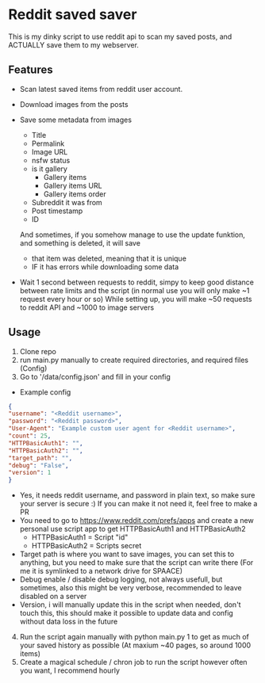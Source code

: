 # Reddit saved saver

This is my dinky script to use reddit api to scan my saved posts, and ACTUALLY save them to my webserver.

## Features
* Scan latest saved items from reddit user account.
* Download images from the posts
* Save some metadata from images
  * Title
  * Permalink
  * Image URL
  * nsfw status
  * is it gallery
    * Gallery items
    * Gallery items URL
    * Gallery items order
  * Subreddit it was from
  * Post timestamp
  * ID
  
  And sometimes, if you somehow manage to use the update funktion, and something is deleted, it will save
  * that item was deleted, meaning that it is unique
  * IF it has errors while downloading some data


* Wait 1 second between requests to reddit, simpy to keep good distance between rate limits and the script (in normal use you will only make ~1 request every hour or so)
While setting up, you will make ~50 requests to reddit API and ~1000 to image servers 


## Usage
1. Clone repo
2. run main.py manually to create required directories, and required files (Config)
3. Go to '<repo>/data/config.json' and fill in your config
  * Example config
  ```json
  {
  "username": "<Reddit username>",
  "password": "<Reddit password>",
  "User-Agent": "Example custom user agent for <Reddit username>",
  "count": 25,
  "HTTPBasicAuth1": "",
  "HTTPBasicAuth2": "",
  "target_path": "",
  "debug": "False",
  "version": 1
}
```
  * Yes, it needs reddit username, and password in plain text, so make sure your server is secure :) If you can make it not need it, feel free to make a PR
  * You need to go to https://www.reddit.com/prefs/apps and create a new personal use script app to get HTTPBasicAuth1 and HTTPBasicAuth2 
    * HTTPBasicAuth1 = Script "id"
    * HTTPBasicAuth2 = Scripts secret
  * Target path is where you want to save images, you can set this to anything, 
  but you need to make sure that the script can write there (For me it is symlinked to a network drive for SPAACE)
  * Debug enable / disable debug logging, not always usefull, but sometimes, also this might be very verbose, recommended to leave disabled on a server
  * Version, i will manually update this in the script when needed, don't touch this, this should make it possible to update data and config without data loss in the future
  
  4. Run the script again manually with python main.py 1 to get as much of your saved history as possible (At maxium ~40 pages, so around 1000 items) 
  5. Create a magical schedule / chron job to run the script however often you want, I recommend hourly
  
